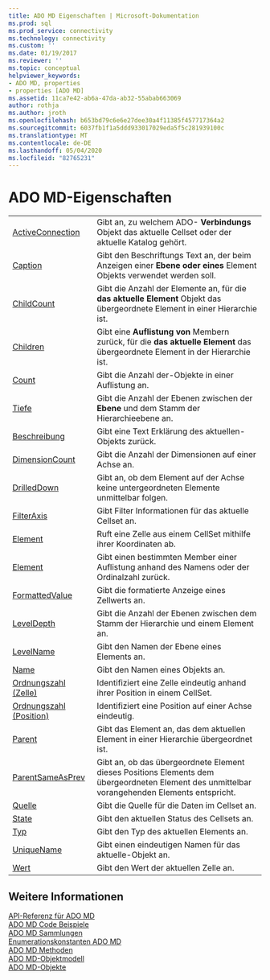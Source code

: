 ```yaml
---
title: ADO MD Eigenschaften | Microsoft-Dokumentation
ms.prod: sql
ms.prod_service: connectivity
ms.technology: connectivity
ms.custom: ''
ms.date: 01/19/2017
ms.reviewer: ''
ms.topic: conceptual
helpviewer_keywords:
- ADO MD, properties
- properties [ADO MD]
ms.assetid: 11ca7e42-ab6a-47da-ab32-55abab663069
author: rothja
ms.author: jroth
ms.openlocfilehash: b653bd79c6e6e27dee30a4f11385f457717364a2
ms.sourcegitcommit: 6037fb1f1a5ddd933017029eda5f5c281939100c
ms.translationtype: MT
ms.contentlocale: de-DE
ms.lasthandoff: 05/04/2020
ms.locfileid: "82765231"
---
```

# <a name="ado-md-properties"></a>ADO MD-Eigenschaften

|||  
|-|-|  
|[ActiveConnection](../../../ado/reference/ado-md-api/activeconnection-property-ado-md.md)|Gibt an, zu welchem ADO- **Verbindungs** Objekt das aktuelle Cellset oder der aktuelle Katalog gehört.|  
|[Caption](../../../ado/reference/ado-md-api/caption-property-ado-md.md)|Gibt den Beschriftungs Text an, der beim Anzeigen einer **Ebene** **oder eines** Element Objekts verwendet werden soll.|  
|[ChildCount](../../../ado/reference/ado-md-api/childcount-property-ado-md.md)|Gibt die Anzahl der Elemente an, für die **das aktuelle Element** Objekt das übergeordnete Element in einer Hierarchie ist.|  
|[Children](../../../ado/reference/ado-md-api/children-property-ado-md.md)|Gibt eine **Auflistung von** Membern zurück, für die **das aktuelle Element** das übergeordnete Element in der Hierarchie ist.|  
|[Count](../../../ado/reference/ado-api/count-property-ado.md)|Gibt die Anzahl der-Objekte in einer Auflistung an.|  
|[Tiefe](../../../ado/reference/ado-md-api/depth-property-ado-md.md)|Gibt die Anzahl der Ebenen zwischen der **Ebene** und dem Stamm der Hierarchieebene an.|  
|[Beschreibung](../../../ado/reference/ado-md-api/description-property-ado-md.md)|Gibt eine Text Erklärung des aktuellen-Objekts zurück.|  
|[DimensionCount](../../../ado/reference/ado-md-api/dimensioncount-property-ado-md.md)|Gibt die Anzahl der Dimensionen auf einer Achse an.|  
|[DrilledDown](../../../ado/reference/ado-md-api/drilleddown-property-ado-md.md)|Gibt an, ob dem Element auf der Achse keine untergeordneten Elemente unmittelbar folgen.|  
|[FilterAxis](../../../ado/reference/ado-md-api/filteraxis-property-ado-md.md)|Gibt Filter Informationen für das aktuelle Cellset an.|  
|[Element](../../../ado/reference/ado-md-api/item-property-ado-md-cellset.md)|Ruft eine Zelle aus einem CellSet mithilfe ihrer Koordinaten ab.|  
|[Element](../../../ado/reference/ado-api/item-property-ado.md)|Gibt einen bestimmten Member einer Auflistung anhand des Namens oder der Ordinalzahl zurück.|  
|[FormattedValue](../../../ado/reference/ado-md-api/formattedvalue-property-ado-md.md)|Gibt die formatierte Anzeige eines Zellwerts an.|  
|[LevelDepth](../../../ado/reference/ado-md-api/leveldepth-property-ado-md.md)|Gibt die Anzahl der Ebenen zwischen dem Stamm der Hierarchie und einem Element an.|  
|[LevelName](../../../ado/reference/ado-md-api/levelname-property-ado-md.md)|Gibt den Namen der Ebene eines Elements an.|  
|[Name](../../../ado/reference/ado-md-api/name-property-ado-md.md)|Gibt den Namen eines Objekts an.|  
|[Ordnungszahl (Zelle)](../../../ado/reference/ado-md-api/ordinal-property-ado-md-cell.md)|Identifiziert eine Zelle eindeutig anhand ihrer Position in einem CellSet.|  
|[Ordnungszahl (Position)](../../../ado/reference/ado-md-api/ordinal-property-ado-md-position.md)|Identifiziert eine Position auf einer Achse eindeutig.|  
|[Parent](../../../ado/reference/ado-md-api/parent-property-ado-md.md)|Gibt das Element an, das dem aktuellen Element in einer Hierarchie übergeordnet ist.|  
|[ParentSameAsPrev](../../../ado/reference/ado-md-api/parentsameasprev-property-ado-md.md)|Gibt an, ob das übergeordnete Element dieses Positions Elements dem übergeordneten Element des unmittelbar vorangehenden Elements entspricht.|  
|[Quelle](../../../ado/reference/ado-md-api/source-property-ado-md.md)|Gibt die Quelle für die Daten im Cellset an.|  
|[State](../../../ado/reference/ado-md-api/state-property-ado-md.md)|Gibt den aktuellen Status des Cellsets an.|  
|[Typ](../../../ado/reference/ado-md-api/type-property-ado-md.md)|Gibt den Typ des aktuellen Elements an.|  
|[UniqueName](../../../ado/reference/ado-md-api/uniquename-property-ado-md.md)|Gibt einen eindeutigen Namen für das aktuelle-Objekt an.|  
|[Wert](../../../ado/reference/ado-md-api/value-property-ado-md.md)|Gibt den Wert der aktuellen Zelle an.|  
  
## <a name="see-also"></a>Weitere Informationen  
 [API-Referenz für ADO MD](../../../ado/reference/ado-md-api/ado-md-api-reference.md)   
 [ADO MD Code Beispiele](../../../ado/reference/ado-md-api/ado-md-code-examples.md)   
 [ADO MD Sammlungen](../../../ado/reference/ado-md-api/ado-md-collections.md)   
 [Enumerationskonstanten ADO MD](../../../ado/reference/ado-md-api/ado-md-enumerated-constants.md)   
 [ADO MD Methoden](../../../ado/reference/ado-md-api/ado-md-methods.md)   
 [ADO MD-Objektmodell](../../../ado/reference/ado-md-api/ado-md-object-model.md)   
 [ADO MD-Objekte](../../../ado/reference/ado-md-api/ado-md-objects.md)
